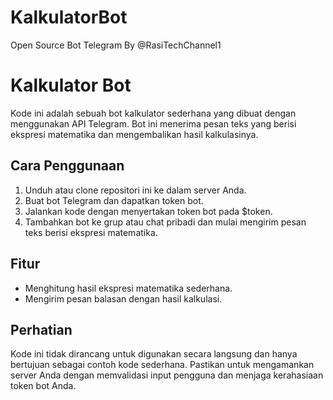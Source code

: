 # KalkulatorBot
Open Source Bot Telegram By @RasiTechChannel1

# Kalkulator Bot

Kode ini adalah sebuah bot kalkulator sederhana yang dibuat dengan menggunakan API Telegram. Bot ini menerima pesan teks yang berisi ekspresi matematika dan mengembalikan hasil kalkulasinya.

## Cara Penggunaan
1. Unduh atau clone repositori ini ke dalam server Anda.
2. Buat bot Telegram dan dapatkan token bot.
3. Jalankan kode dengan menyertakan token bot pada $token.
4. Tambahkan bot ke grup atau chat pribadi dan mulai mengirim pesan teks berisi ekspresi matematika.

## Fitur
- Menghitung hasil ekspresi matematika sederhana.
- Mengirim pesan balasan dengan hasil kalkulasi.

## Perhatian
Kode ini tidak dirancang untuk digunakan secara langsung dan hanya bertujuan sebagai contoh kode sederhana. Pastikan untuk mengamankan server Anda dengan memvalidasi input pengguna dan menjaga kerahasiaan token bot Anda.
